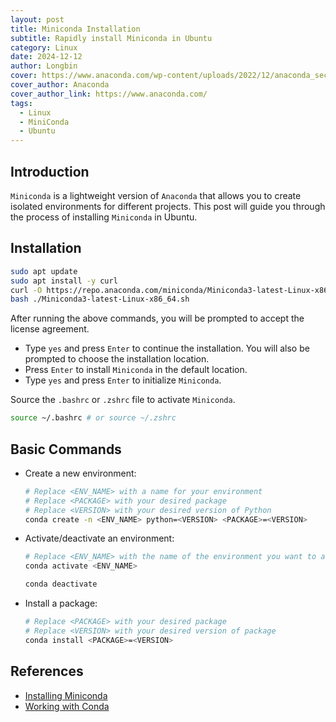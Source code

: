 ```yaml
---
layout: post
title: Miniconda Installation
subtitle: Rapidly install Miniconda in Ubuntu
category: Linux
date: 2024-12-12
author: Longbin
cover: https://www.anaconda.com/wp-content/uploads/2022/12/anaconda_secondary_logo.svg
cover_author: Anaconda
cover_author_link: https://www.anaconda.com/
tags:
  - Linux
  - MiniConda
  - Ubuntu
---
```


## Introduction

`Miniconda` is a lightweight version of `Anaconda` that allows you to create isolated environments for different projects. This post will guide you through the process of installing `Miniconda` in Ubuntu.

## Installation

```bash
sudo apt update
sudo apt install -y curl
curl -O https://repo.anaconda.com/miniconda/Miniconda3-latest-Linux-x86_64.sh
bash ./Miniconda3-latest-Linux-x86_64.sh
```

After running the above commands, you will be prompted to accept the license agreement.

- Type `yes` and press `Enter` to continue the installation. You will also be prompted to choose the installation location.
- Press `Enter` to install `Miniconda` in the default location.
- Type `yes` and press `Enter` to initialize `Miniconda`.

Source the `.bashrc` or `.zshrc` file to activate `Miniconda`.

```bash
source ~/.bashrc # or source ~/.zshrc
```

## Basic Commands

- Create a new environment:

    ```bash
    # Replace <ENV_NAME> with a name for your environment
    # Replace <PACKAGE> with your desired package
    # Replace <VERSION> with your desired version of Python
    conda create -n <ENV_NAME> python=<VERSION> <PACKAGE>=<VERSION>
    ```
- Activate/deactivate an environment:

    ```bash
    # Replace <ENV_NAME> with the name of the environment you want to activate
    conda activate <ENV_NAME>
    ```
    ```bash
    conda deactivate
    ```
- Install a package:

    ```bash
    # Replace <PACKAGE> with your desired package
    # Replace <VERSION> with your desired version of package
    conda install <PACKAGE>=<VERSION>
    ```

## References

- [Installing Miniconda](https://docs.anaconda.com/miniconda/install/#)
- [Working with Conda](https://docs.anaconda.com/working-with-conda/#working-with-conda)
